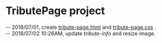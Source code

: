 # TributePage project
-- 2018/07/01, create <u>tribute-page.html</u> and <u>tribute-page.css</u> . <br />
-- 2018/07/02 10:26AM, update <i>tribute-info</i> and resize image.
